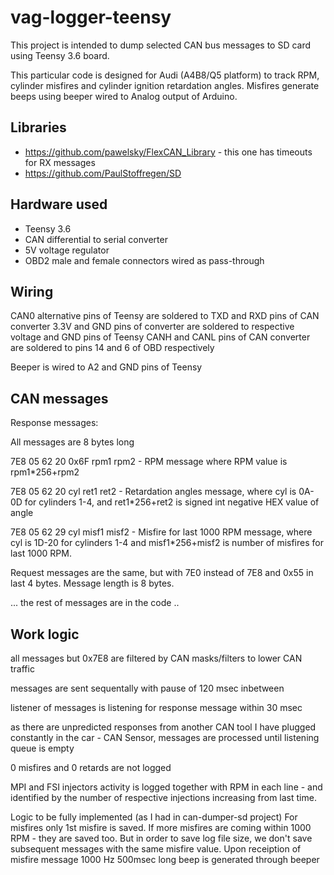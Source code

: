 # vag-logger-teensy

This project is intended to dump selected CAN bus messages to SD card using Teensy 3.6 board.

This particular code is designed for Audi (A4B8/Q5 platform) to track RPM, cylinder misfires and cylinder ignition retardation angles. Misfires generate beeps using beeper wired to Analog output of Arduino.

## Libraries
* https://github.com/pawelsky/FlexCAN_Library - this one has timeouts for RX messages
* https://github.com/PaulStoffregen/SD

## Hardware used

* Teensy 3.6
* CAN differential to serial converter
* 5V voltage regulator
* OBD2 male and female connectors wired as pass-through

## Wiring

CAN0 alternative pins of Teensy are soldered to TXD and RXD pins of CAN converter
3.3V and GND pins of converter are soldered to respective voltage and GND pins of Teensy
CANH and CANL pins of CAN converter are soldered to pins 14 and 6 of OBD respectively

Beeper is wired to A2 and GND pins of Teensy

## CAN messages

Response messages:

All messages are 8 bytes long

7E8 05 62 20 0x6F rpm1 rpm2 - RPM message where RPM value is rpm1*256+rpm2

7E8 05 62 20 cyl ret1 ret2 - Retardation angles message, where cyl is 0A-0D for cylinders 1-4, and ret1*256+ret2 is signed int negative HEX value of angle

7E8 05 62 29 cyl misf1 misf2 - Misfire for last 1000 RPM message, where cyl is 1D-20 for cylinders 1-4 and misf1*256+misf2 is number of misfires for last 1000 RPM.

Request messages are the same, but with 7E0 instead of 7E8 and 0x55 in last 4 bytes. Message length is 8 bytes.

... the rest of messages are in the code ..

## Work logic

all messages but 0x7E8 are filtered by CAN masks/filters to lower CAN traffic 

messages are sent sequentally with pause of 120 msec inbetween

listener of messages is listening for response message within 30 msec

as there are unpredicted responses from another CAN tool I have plugged constantly in the car - CAN Sensor, messages are processed until listening queue is empty

0 misfires and 0 retards are not logged

MPI and FSI injectors activity is logged together with RPM in each line - and identified by the number of respective injections increasing from last time.


Logic to be fully implemented (as I had in can-dumper-sd project)
For misfires only 1st misfire is saved. If more misfires are coming within 1000 RPM - they are saved too. But in order to save log file size, we don't save subsequent messages with the same misfire value. Upon receiption of misfire message 1000 Hz 500msec long beep is generated through beeper

